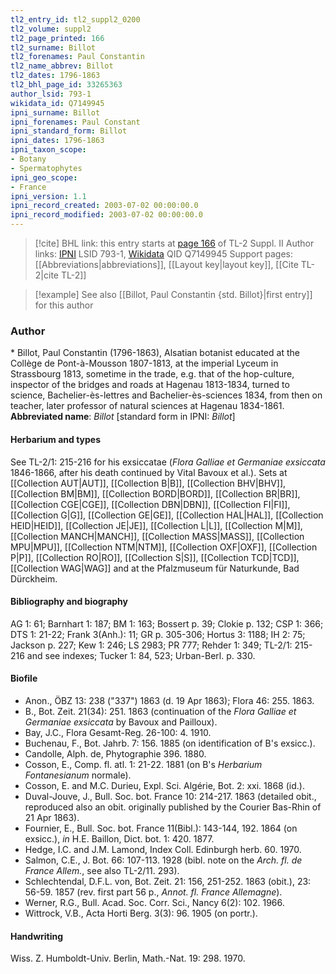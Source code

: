 ```yaml
---
tl2_entry_id: tl2_suppl2_0200
tl2_volume: suppl2
tl2_page_printed: 166
tl2_surname: Billot
tl2_forenames: Paul Constantin
tl2_name_abbrev: Billot
tl2_dates: 1796-1863
tl2_bhl_page_id: 33265363
author_lsid: 793-1
wikidata_id: Q7149945
ipni_surname: Billot
ipni_forenames: Paul Constant
ipni_standard_form: Billot
ipni_dates: 1796-1863
ipni_taxon_scope: 
- Botany
- Spermatophytes
ipni_geo_scope: 
- France
ipni_version: 1.1
ipni_record_created: 2003-07-02 00:00:00.0
ipni_record_modified: 2003-07-02 00:00:00.0
---
```


> [!cite] BHL link: this entry starts at [page 166](https://www.biodiversitylibrary.org/page/33265363) of TL-2 Suppl. II
> Author links: [IPNI](https://www.ipni.org/a/793-1) LSID 793-1, [Wikidata](https://www.wikidata.org/wiki/Q7149945) QID Q7149945
> Support pages: [[Abbreviations|abbreviations]], [[Layout key|layout key]], [[Cite TL-2|cite TL-2]]

> [!example] See also [[Billot, Paul Constantin {std. Billot}|first entry]] for this author

### Author

\* Billot, Paul Constantin (1796-1863), Alsatian botanist educated at the Collège de Pont-à-Mousson 1807-1813, at the imperial Lyceum in Strassbourg 1813, sometime in the trade, e.g. that of the hop-culture, inspector of the bridges and roads at Hagenau 1813-1834, turned to science, Bachelier-ès-lettres and Bachelier-ès-sciences 1834, from then on teacher, later professor of natural sciences at Hagenau 1834-1861. 
**Abbreviated name**: *Billot* \[standard form in IPNI: *Billot*\]

#### Herbarium and types

See TL-2/1: 215-216 for his exsiccatae (*Flora Galliae et Germaniae exsiccata* 1846-1866, after his death continued by Vital Bavoux et al.). Sets at [[Collection AUT|AUT]], [[Collection B|B]], [[Collection BHV|BHV]], [[Collection BM|BM]], [[Collection BORD|BORD]], [[Collection BR|BR]], [[Collection CGE|CGE]], [[Collection DBN|DBN]], [[Collection FI|FI]], [[Collection G|G]], [[Collection GE|GE]], [[Collection HAL|HAL]], [[Collection HEID|HEID]], [[Collection JE|JE]], [[Collection L|L]], [[Collection M|M]], [[Collection MANCH|MANCH]], [[Collection MASS|MASS]], [[Collection MPU|MPU]], [[Collection NTM|NTM]], [[Collection OXF|OXF]], [[Collection P|P]], [[Collection RO|RO]], [[Collection S|S]], [[Collection TCD|TCD]], [[Collection WAG|WAG]] and at the Pfalzmuseum für Naturkunde, Bad Dürckheim.

#### Bibliography and biography

AG 1: 61; Barnhart 1: 187; BM 1: 163; Bossert p. 39; Clokie p. 132; CSP 1: 366; DTS 1: 21-22; Frank 3(Anh.): 11; GR p. 305-306; Hortus 3: 1188; IH 2: 75; Jackson p. 227; Kew 1: 246; LS 2983; PR 777; Rehder 1: 349; TL-2/1: 215-216 and see indexes; Tucker 1: 84, 523; Urban-Berl. p. 330.

#### Biofile

- Anon., ÖBZ 13: 238 ("337") 1863 (d. 19 Apr 1863); Flora 46: 255. 1863.
- B., Bot. Zeit. 21(34): 251. 1863 (continuation of the *Flora Galliae et Germaniae exsiccata* by Bavoux and Pailloux).
- Bay, J.C., Flora Gesamt-Reg. 26-100: 4. 1910.
- Buchenau, F., Bot. Jahrb. 7: 156. 1885 (on identification of B's exsicc.).
- Candolle, Alph. de, Phytographie 396. 1880.
- Cosson, E., Comp. fl. atl. 1: 21-22. 1881 (on B's *Herbarium Fontanesianum* normale).
- Cosson, E. and M.C. Durieu, Expl. Sci. Algérie, Bot. 2: xxi. 1868 (id.).
- Duval-Jouve, J., Bull. Soc. bot. France 10: 214-217. 1863 (detailed obit., reproduced also an obit. originally published by the Courier Bas-Rhin of 21 Apr 1863).
- Fournier, E., Bull. Soc. bot. France 11(Bibl.): 143-144, 192. 1864 (on exsicc.), *in* H.E. Baillon, Dict. bot. 1: 420. 1877.
- Hedge, I.C. and J.M. Lamond, Index Coll. Edinburgh herb. 60. 1970.
- Salmon, C.E., J. Bot. 66: 107-113. 1928 (bibl. note on the *Arch. fl. de France Allem.*, see also TL-2/11. 293).
- Schlechtendal, D.F.L. von, Bot. Zeit. 21: 156, 251-252. 1863 (obit.), 23: 56-59. 1857 (rev. first part 56 p., *Annot. fl. France Allemagne*).
- Werner, R.G., Bull. Acad. Soc. Corr. Sci., Nancy 6(2): 102. 1966.
- Wittrock, V.B., Acta Horti Berg. 3(3): 96. 1905 (on portr.).

#### Handwriting

Wiss. Z. Humboldt-Univ. Berlin, Math.-Nat. 19: 298. 1970.

